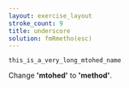 ```yaml
---
layout: exercise_layout
stroke_count: 9
title: underscore
solution: fmRmetho(esc)
---
```


    this_is_a_very_long_mtohed_name

Change **'mtohed'** to **'method'**.
